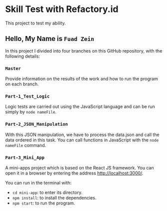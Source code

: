 # Skill Test with Refactory.id

This project to test my ability.

## Hello, My Name is `Fuad Zein`

In this project I divided into four branches on this GitHub repository, with the following details:

### `Master`

Provide information on the results of the work and how to run the program on each branch.

### `Part-1_Test_Logic`

Logic tests are carried out using the JavaScript language and can be run simply by `node nameFile`.

### `Part-2_JSON_Manipulation`

With this JSON manipulation, we have to process the data.json and call the data ordered in this task. You can call functions in JavaScript with the `node nameFile` command.

### `Part-3_Mini_App`

A mini-apps project which is based on the React JS framework. You can open it in a browser by entering the address [http://localhost:3000/](http://localhost:3000/).

You can run in the terminal with:

- `cd mini-app`: to enter its directory.
- `npm install`: to install the dependencies.
- `npm start`: to run the program.
